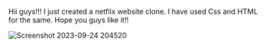Hii guys!!!
I just created a netflix website clone. I have used Css and HTML for the same. 
Hope you guys like it!!

![Screenshot 2023-09-24 204520](https://github.com/blueloser16/netflix-clone/assets/145915953/d2bc4327-5e7f-4d0f-9015-d91ffd97b021)
